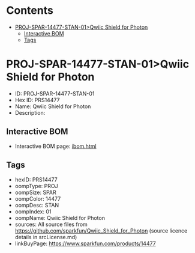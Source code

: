 



Contents
========

* [PROJ-SPAR-14477-STAN-01>Qwiic Shield for Photon](#proj-spar-14477-stan-01qwiic-shield-for-photon)
	* [Interactive BOM](#interactive-bom)
	* [Tags](#tags)

# PROJ-SPAR-14477-STAN-01>Qwiic Shield for Photon

- ID: PROJ-SPAR-14477-STAN-01
- Hex ID: PRS14477
- Name: Qwiic Shield for Photon
- Description: 

## Interactive BOM

- Interactive BOM page: [ibom.html](kicad/bom/ibom.html)

## Tags

- hexID: PRS14477
- oompType: PROJ
- oompSize: SPAR
- oompColor: 14477
- oompDesc: STAN
- oompIndex: 01
- oompName: Qwiic Shield for Photon
- sources: All source files from https://github.com/sparkfun/Qwiic_Shield_for_Photon (source licence details in srcLicense.md)
- linkBuyPage: https://www.sparkfun.com/products/14477
